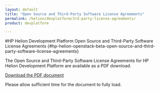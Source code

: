 ```yaml
---
layout: default
title: "Open Source and Third-Party Software License Agreements"
permalink: /helion/devplatform/3rd-party-license-agreements/
product: devplatform

---
```

<!--PUBLISHED-->

<script> 
function PageRefresh { 
onLoad="window.refresh"
}
PageRefresh();
</script>

<!--
<p style="font-size: small;"> <a href="/helion/openstack/eula/">&#9664; PREV | <a href="/helion/openstack/">&#9650; UP</a> | <a href="/helion/openstack/siteindex/">NEXT &#9654;</a> </p>
-->

#HP Helion Development Platform Open Source and Third-Party Software License Agreements {#hp-helion-openstack-beta-open-source-and-third-party-software-license-agreements}

The Open Source and Third-Party Software License Agreements for HP Helion Development Platform are available as a PDF download.

 [Download the PDF document](http://g867c39a921f179b9eb3ba7424144b70a.cdn.hpcloudsvc.com/source/DP_Thirdparty%20v2.pdf)

Please allow sufficient time for the document to fully load.